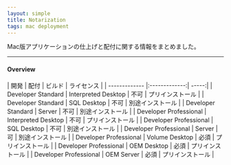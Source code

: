 ```yaml
---
layout: simple
title: Notarization
tags: mac deployment
---
```


Mac版アプリケーションの仕上げと配付に関する情報をまとめました。

<!--more-->

---

#### Overview

| 開発 | 配付 | ビルド | ライセンス |
| ------------- |:-------------:| -----:|
| Developer Standard | Interpreted Desktop | 不可 | プリインストール |
| Developer Standard | SQL Desktop | 不可 | 別途インストール |
| Developer Standard | Server | 不可 | 別途インストール |
| Developer Professional | Interpreted Desktop | 不可 | プリインストール |
| Developer Professional | SQL Desktop | 不可 | 別途インストール |
| Developer Professional | Server | 可 | 別途インストール |
| Developer Professional | Volume Desktop | 必須 | プリインストール |
| Developer Professional | OEM Desktop | 必須 | プリインストール |
| Developer Professional | OEM Server | 必須 | プリインストール |
